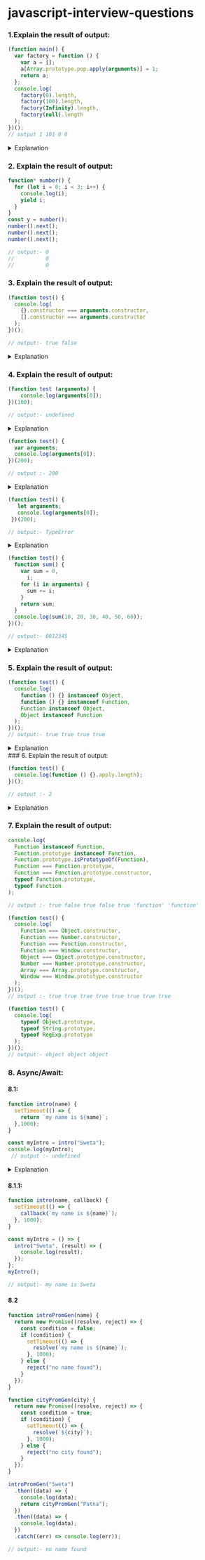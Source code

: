 # javascript-interview-questions

### 1.Explain the result of output:
``` javascript
(function main() {
  var factory = function () {
    var a = [];
    a[Array.prototype.pop.apply(arguments)] = 1;
    return a;
  };
  console.log(
    factory(0).length,
    factory(100).length,
    factory(Infinity).length,
    factory(null).length
  );
})();
// output 1 101 0 0

```
<details>
  <summary> Explanation </summary>
  <p style="padding-left: 8px">Array.prototype.pop is a method that removes the last element from an array and returns that element.</p>
  <p style="padding-left: 8px">apply(arguments) calls the pop method on the arguments object (which is array-like but not a true array). This removes and returns the last argument passed to factory.</p>
  <h4> 1. factory(0): </h4>
  <p style="padding-left: 8px">arguments is [0]</p>
  <p style="padding-left: 8px">Array.prototype.pop.apply(arguments) returns 0 </p>
  <p style="padding-left: 8px">a[0] = 1, so a becomes [1] </p>
 <p style="padding-left: 8px">a.length is 1</p>
  <h4> 2. factory(100): </h4>
 <p style="padding-left: 8px"> arguments is [100] </p>
 <p style="padding-left: 8px">Array.prototype.pop.apply(arguments) returns 100 </p>
 <p style="padding-left: 8px">a[100] = 1, so a becomes an array with 101 elements, with 1 at the 100th index.</p>
  <p style="padding-left: 8px">a.length is 101</p>
  <h4>3. factory(Infinity):</h4>
  <p style="padding-left: 8px">a.length is 0 because setting an element at an index of Infinity does not change the array's length.</p>
  <h4>4. factory(null): </h3>
  <p style="padding-left: 8px">a.length is 0 because setting an element at an index of null does not change the array's length.</p>
</details>

### 2. Explain the result of output:

``` javascript
function* number() {
  for (let i = 0; i < 3; i++) {
    console.log(i);
    yield i;
  }
}
const y = number();
number().next();
number().next();
number().next();

// output:- 0
//          0
//          0
```
### 3. Explain the result of output:
``` javascript
(function test() {
  console.log(
    {}.constructor === arguments.constructor,
    [].constructor === arguments.constructor
  );
})();

// output:- true false
```
<details>
  <summary>Explanation</summary>
  <ul>
    <li>{}.constructor === arguments.constructor compares Object to Object. This is true because both refer to the same constructor.</li>
    <li>[].constructor === arguments.constructor compares Array to Object. This is false because Array and Object are different constructors.</li>
    <li>In non-strict mode `arguments.constructor`:- object where as strict-mode it is not an instance of object.</li>
  </ul>
</details>

### 4. Explain the result of output:
``` javascript
(function test (arguments) {
	console.log(arguments[0]);
})(100);

// output:- undefined
```
<details>
  <summary>Explanation</summary>
  <p>undefined(argument is num i.e 100) not an array</p>
</details>

```javascript
(function test() {
  var arguments;
  console.log(arguments[0]);
})(200);

// output :- 200
```
<details>
	<summary>Explanation</summary>
	<p>The built-in arguments object contains this value.</p>
</details>

``` javascript
(function test() {
   let arguments;
   console.log(arguments[0]);
 })(200);

// output:- TypeError

```
<details>
	<summary>Explanation</summary>
	<p>let var will shadow built-in arguments</p>
</details>

``` javascript
(function test() {
  function sum() {
    var sum = 0,
      i;
    for (i in arguments) {
      sum += i;
    }
    return sum;
  }
  console.log(sum(10, 20, 30, 40, 50, 60));
})();

// output:- 0012345
```
<details>
	<summary>Explanation</summary>
	<ul><h4>Type Coercion in JavaScript:</h4>
		<li>When you use the += operator, JavaScript performs type coercion based on the types of the operands.</li>
		<li>Initially, sum is a number (0).</li>
		<li>When sum += i is executed, i is a string (the index of arguments), so JavaScript converts sum to a string and concatenates i.</li>
	</ul>
</details>

### 5. Explain the result of output:
``` javascript
(function test() {
  console.log(
    function () {} instanceof Object,
    function () {} instanceof Function,
    Function instanceof Object,
    Object instanceof Function
  );
})();
// output:- true true true true

```
<details>
	<summary>Explanation</summary>
	<ul>
		<li>Every function is an instance of both Object and Function.</li>
		<li>The Function constructor is an instance of Object.</li>
		<li>The Object constructor is an instance of Function.</li>
	</ul>
</details>
### 6. Explain the result of output:

``` javascript
(function test() {
  console.log(function () {}.apply.length);
})();

// output :- 2

```
<details>
	<summary>Explanation</summary>
	<p>The apply method is defined to accept two parameters (thisArg and argArray), hence its length property is 2.</p>
</details>

### 7. Explain the result of output:

``` javascript
console.log(
  Function instanceof Function,
  Function.prototype instanceof Function,
  Function.prototype.isPrototypeOf(Function),
  Function === Function.prototype,
  Function === Function.prototype.constructor,
  typeof Function.prototype,
  typeof Function
);

// output :- true false true false true 'function' 'function'

```

``` javascript
(function test() {
  console.log(
    Function === Object.constructor,
    Function === Number.constructor,
    Function === Function.constructor,
    Function === Window.constructor,
    Object === Object.prototype.constructor,
    Number === Number.prototype.constructor,
    Array === Array.prototype.constructor,
    Window === Window.prototype.constructor
  );
})();
// output :- true true true true true true true true

```

``` javascript
(function test() {
  console.log(
    typeof Object.prototype,
    typeof String.prototype,
    typeof RegExp.prototype
  );
})();
// output:- object object object

```
### 8. Async/Await:

#### 8.1:

``` javascript
function intro(name) {
  setTimeout(() => {
    return `my name is ${name}`;
  },1000);
}

const myIntro = intro("Sweta");
console.log(myIntro);
 // output :- undefined

```
<details>
	<summary>Explanation</summary>
	<p>The intro function calls setTimeout, but it doesn't have a return statement that waits for the setTimeout to complete. As a result, intro returns undefined immediately because there is no explicit return value.</p>
</details>

#### 8.1.1:

``` javascript
function intro(name, callback) {
  setTimeout(() => {
    callback(`my name is ${name}`);
  }, 1000);
}

const myIntro = () => {
  intro("Sweta", (result) => {
    console.log(result);
  });
};
myIntro();

// output:- my name is Sweta

```

#### 8.2

``` javascript
function introPromGen(name) {
  return new Promise((resolve, reject) => {
    const condition = false;
    if (condition) {
      setTimeout(() => {
        resolve(`my name is ${name}`);
      }, 1000);
    } else {
      reject("no name found");
    }
  });
}

function cityPromGen(city) {
  return new Promise((resolve, reject) => {
    const condition = true;
    if (condition) {
      setTimeout(() => {
        resolve(`${city}`);
      }, 1000);
    } else {
      reject("no city found");
    }
  });
}

introPromGen("Sweta")
  .then((data) => {
    console.log(data);
    return cityPromGen("Patna");
  })
  .then((data) => {
    console.log(data);
  })
  .catch((err) => console.log(err));

// output:- no name found

```
